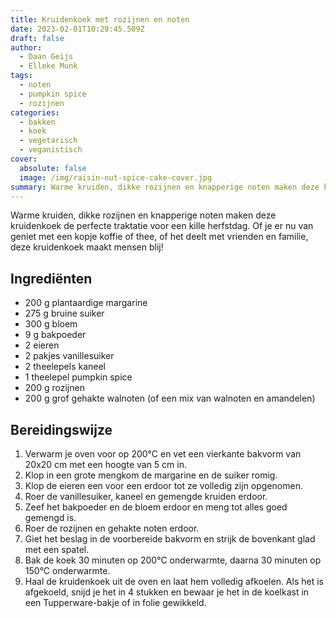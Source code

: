 ```yaml
---
title: Kruidenkoek met rozijnen en noten
date: 2023-02-01T10:29:45.509Z
draft: false
author:
  - Daan Geijs
  - Elleke Munk
tags:
  - noten
  - pumpkin spice
  - rozijnen
categories:
  - bakken
  - koek
  - vegetarisch
  - veganistisch
cover:
  absolute: false
  image: /img/raisin-nut-spice-cake-cover.jpg
summary: Warme kruiden, dikke rozijnen en knapperige noten maken deze kruidenkoek de perfecte traktatie voor een kille herfstdag. Of je er nu van geniet met een kopje koffie of thee, of het deelt met vrienden en familie, deze kruidenkoek maakt mensen blij!
---
```

Warme kruiden, dikke rozijnen en knapperige noten maken deze kruidenkoek de perfecte traktatie voor een kille herfstdag. Of je er nu van geniet met een kopje koffie of thee, of het deelt met vrienden en familie, deze kruidenkoek maakt mensen blij!
## Ingrediënten

- 200 g plantaardige margarine
- 275 g bruine suiker
- 300 g bloem
- 9 g bakpoeder
- 2 eieren
- 2 pakjes vanillesuiker
- 2 theelepels kaneel
- 1 theelepel pumpkin spice
- 200 g rozijnen
- 200 g grof gehakte walnoten (of een mix van walnoten en amandelen)

## Bereidingswijze

1. Verwarm je oven voor op 200°C en vet een vierkante bakvorm van 20x20 cm met een hoogte van 5 cm in.
2. Klop in een grote mengkom de margarine en de suiker romig.
3. Klop de eieren een voor een erdoor tot ze volledig zijn opgenomen.
4. Roer de vanillesuiker, kaneel en gemengde kruiden erdoor.
5. Zeef het bakpoeder en de bloem erdoor en meng tot alles goed gemengd is.
6. Roer de rozijnen en gehakte noten erdoor.
7. Giet het beslag in de voorbereide bakvorm en strijk de bovenkant glad met een spatel.
8. Bak de koek 30 minuten op 200°C onderwarmte, daarna 30 minuten op 150°C onderwarmte.
9. Haal de kruidenkoek uit de oven en laat hem volledig afkoelen. Als het is afgekoeld, snijd je het in 4 stukken en bewaar je het in de koelkast in een Tupperware-bakje of in folie gewikkeld.
